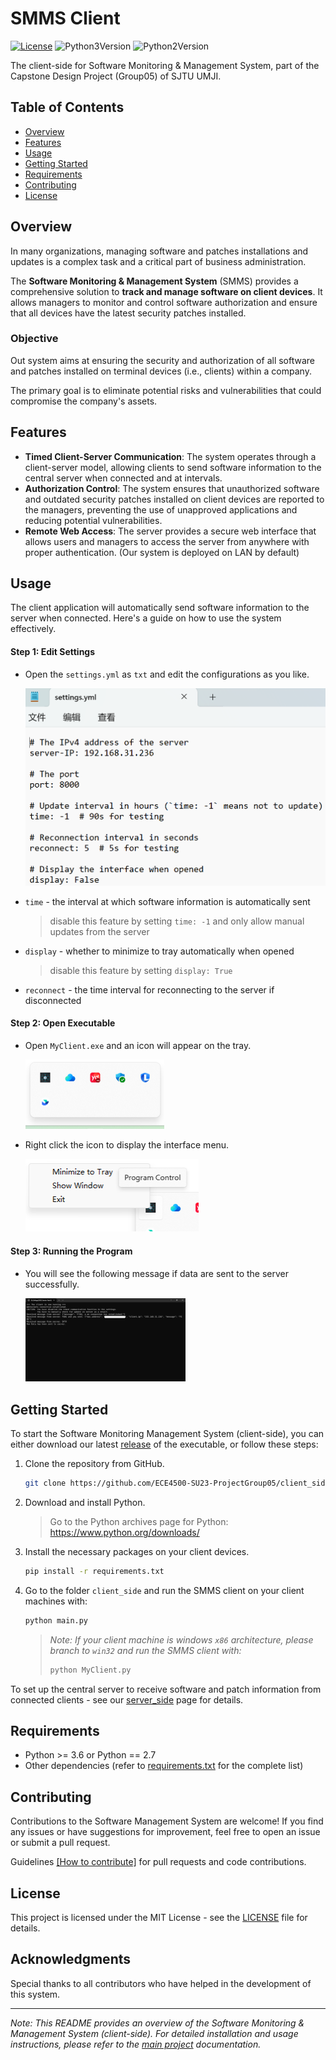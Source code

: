 # SMMS Client

[![License](https://img.shields.io/badge/license-MIT-blue.svg)](https://opensource.org/licenses/MIT) ![Python3Version](https://img.shields.io/badge/python-%3E%3D3.6-green) ![Python2Version](https://img.shields.io/badge/python-2.7-green) 

The client-side for Software Monitoring & Management System, part of the Capstone Design Project (Group05) of SJTU UMJI.

## Table of Contents

- [Overview](#overview) 
- [Features](#features) 
- [Usage](#usage) 
- [Getting Started](#getting-started) 
- [Requirements](#requirements)
- [Contributing](#contributing) 
- [License](#license) 

## Overview

In many organizations, managing software and patches installations and updates is a complex task and a critical part of business administration.

The **Software Monitoring & Management System** (SMMS) provides a comprehensive solution to **track and manage software on client devices**. It allows managers to monitor and control software authorization and ensure that all devices have the latest security patches installed.

### Objective

Out system aims at ensuring the security and authorization of all software and patches installed on terminal devices (i.e., clients) within a company. 

The primary goal is to eliminate potential risks and vulnerabilities that could compromise the company's assets.

## Features

- **Timed Client-Server Communication**: The system operates through a client-server model, allowing clients to send software information to the central server when connected and at intervals.
- **Authorization Control**: The system ensures that unauthorized software and outdated security patches installed on client devices are reported to the managers, preventing the use of unapproved applications and reducing potential vulnerabilities.
- **Remote Web Access**: The server provides a secure web interface that allows users and managers to access the server from anywhere with proper authentication. (Our system is deployed on LAN by default)

## Usage

The client application will automatically send software information to the server when connected. Here's a guide on how to use the system effectively.

#### Step 1: Edit Settings

- Open the `settings.yml` as `txt` and edit the configurations as you like.

  <img src="PIC/image-20230726170346953.png" alt="image-20230726170346953" style="zoom: 50%;" /> 

- `time` - the interval at which software information is automatically sent

  > disable this feature by setting `time: -1` and only allow manual updates from the server

- `display` - whether to minimize to tray automatically when opened

  > disable this feature by setting `display: True` 

- `reconnect` - the time interval for reconnecting to the server if disconnected

#### Step 2: Open Executable

- Open `MyClient.exe` and an icon will appear on the tray.

  <img src="PIC/image-20230726170204223.png" alt="image-20230726170204223" style="zoom: 50%;" /> 

- Right click the icon to display the interface menu.

  <img src="PIC/image-20230726170237725.png" alt="image-20230726170237725" style="zoom: 50%;" /> 

#### Step 3: Running the Program

- You will see the following message if data are sent to the server successfully.

  <img src="PIC/image-20230726170435327.png" alt="image-20230726170435327" style="zoom: 25%;" /> 

## Getting Started

To start the Software Monitoring Management System (client-side), you can either download our latest [release](https://github.com/ECE4500-SU23-ProjectGroup05/client_side/releases) of the executable, or follow these steps:

1. Clone the repository from GitHub.

   ```bash
   git clone https://github.com/ECE4500-SU23-ProjectGroup05/client_side.git
   ```

2. Download and install Python.

   > Go to the Python archives page for Python: https://www.python.org/downloads/

3. Install the necessary packages on your client devices.

   ```bash
   pip install -r requirements.txt
   ```

4. Go to the folder `client_side` and run the SMMS client on your client machines with:

   ```bash
   python main.py
   ```
   > *Note: If your client machine is windows `x86` architecture, please branch to `win32` and run the SMMS client with:*
   >
   > ```python
   > python MyClient.py
   > ```

To set up the central server to receive software and patch information from connected clients - see our [server_side](https://github.com/ECE4500-SU23-ProjectGroup05/server_side) page for details.

## Requirements

- Python >= 3.6 or Python == 2.7
- Other dependencies (refer to [requirements.txt](./requirements.txt) for the complete list)

## Contributing

Contributions to the Software Management System are welcome! If you find any issues or have suggestions for improvement, feel free to open an issue or submit a pull request.

Guidelines [[How to contribute]](./guidelines/contributions.md) for pull requests and code contributions.

## License

This project is licensed under the MIT License - see the [LICENSE](./LICENSE) file for details.

## Acknowledgments

Special thanks to all contributors who have helped in the development of this system.

---

*Note: This README provides an overview of the Software Monitoring & Management System (client-side). For detailed installation and usage instructions, please refer to the [main project](https://github.com/ECE4500-SU23-ProjectGroup05/Software-Management-System) documentation.*

